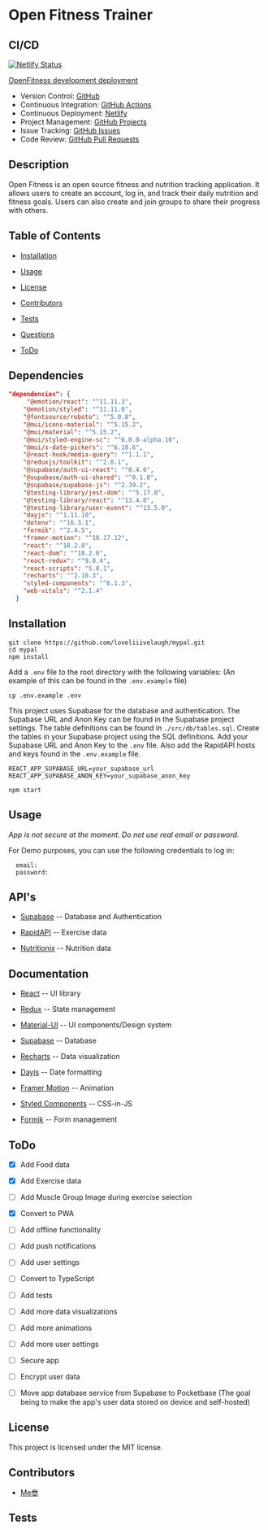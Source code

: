 # Open Fitness Trainer

## CI/CD

[![Netlify Status](https://api.netlify.com/api/v1/badges/17584298-1ea6-4693-88ca-dcc04f60f1be/deploy-status)](https://app.netlify.com/sites/openfitness/deploys)

[OpenFitness development deployment](https://openfitness.netlify.app/)

* Version Control: [GitHub](https://github.com/)
* Continuous Integration: [GitHub Actions](https://github.com/loveliiivelaugh/mypal/actions)
* Continuous Deployment: [Netlify](https://www.netlify.com/)
* Project Management: [GitHub Projects](https://github.com/users/loveliiivelaugh/projects/1/views/1)
* Issue Tracking: [GitHub Issues](https://github.com/loveliiivelaugh/mypal/issues)
* Code Review: [GitHub Pull Requests](https://github.com/loveliiivelaugh/mypal/pulls)

## Description

Open Fitness is an open source fitness and nutrition tracking application. It allows users to create an account, log in, and track their daily nutrition and fitness goals. Users can also create and join groups to share their progress with others.

## Table of Contents

* [Installation](#installation)

* [Usage](#usage)

* [License](#license)

* [Contributors](#contributors)

* [Tests](#tests)

* [Questions](#questions)

* [ToDo](#todo)

## Dependencies

```json
"dependencies": {
     "@emotion/react": "^11.11.3",
    "@emotion/styled": "^11.11.0",
    "@fontsource/roboto": "^5.0.8",
    "@mui/icons-material": "^5.15.2",
    "@mui/material": "^5.15.2",
    "@mui/styled-engine-sc": "^6.0.0-alpha.10",
    "@mui/x-date-pickers": "^6.18.6",
    "@react-hook/media-query": "^1.1.1",
    "@reduxjs/toolkit": "^2.0.1",
    "@supabase/auth-ui-react": "^0.4.6",
    "@supabase/auth-ui-shared": "^0.1.8",
    "@supabase/supabase-js": "^2.39.2",
    "@testing-library/jest-dom": "^5.17.0",
    "@testing-library/react": "^13.4.0",
    "@testing-library/user-event": "^13.5.0",
    "dayjs": "^1.11.10",
    "dotenv": "^16.3.1",
    "formik": "^2.4.5",
    "framer-motion": "^10.17.12",
    "react": "^18.2.0",
    "react-dom": "^18.2.0",
    "react-redux": "^9.0.4",
    "react-scripts": "5.0.1",
    "recharts": "^2.10.3",
    "styled-components": "^6.1.3",
    "web-vitals": "^2.1.4"
  }
  ```

## Installation

```code
git clone https://github.com/loveliiivelaugh/mypal.git
cd mypal
npm install
```

Add a `.env` file to the root directory with the following variables:
(An example of this can be found in the `.env.example` file)

```code
cp .env.example .env
```

This project uses Supabase for the database and authentication.
The Supabase URL and Anon Key can be found in the Supabase project settings.
The table definitions can be found in `./src/db/tables.sql`.
Create the tables in your Supabase project using the SQL definitions.
Add your Supabase URL and Anon Key to the `.env` file.
Also add the RapidAPI hosts and keys found in the `.env.example` file.

```code
REACT_APP_SUPABASE_URL=your_supabase_url
REACT_APP_SUPABASE_ANON_KEY=your_supabase_anon_key
```

```code
npm start
```

## Usage

*App is not secure at the moment. Do not use real email or password.*

For Demo purposes, you can use the following credentials to log in:
  
```code
  email:
  password:
```

## API's

* [Supabase](https://supabase.io/) -- Database and Authentication

* [RapidAPI](https://rapidapi.com/) -- Exercise data

* [Nutritionix](https://www.nutritionix.com/) -- Nutrition data

## Documentation

* [React](https://reactjs.org/) -- UI library

* [Redux](https://redux.js.org/) -- State management

* [Material-UI](https://mui.com/) -- UI components/Design system

* [Supabase](https://supabase.io/) -- Database

* [Recharts](https://recharts.org/en-US/) -- Data visualization

* [Dayjs](https://day.js.org/) -- Date formatting

* [Framer Motion](https://www.framer.com/motion/) -- Animation

* [Styled Components](https://styled-components.com/) -- CSS-in-JS

* [Formik](https://formik.org/) -- Form management

## ToDo

* [x] Add Food data

* [x] Add Exercise data

* [ ] Add Muscle Group Image during exercise selection

* [x] Convert to PWA

* [ ] Add offline functionality

* [ ] Add push notifications

* [ ] Add user settings

* [ ] Convert to TypeScript

* [ ] Add tests

* [ ] Add more data visualizations

* [ ] Add more animations

* [ ] Add more user settings

* [ ] Secure app

* [ ] Encrypt user data

* [ ] Move app database service from Supabase to Pocketbase
(The goal being to make the app's user data stored on device and self-hosted)

## License

This project is licensed under the MIT license.

## Contributors

* [Me😎]('https://www.github.com/loveliiivelaugh')

## Tests
